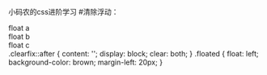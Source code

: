小码农的css进阶学习
#清除浮动：
<div class="clearfix">
  <div class="floated">float a</div>
  <div class="floated">float b</div>
  <div class="floated">float c</div>
</div>
.clearfix::after {
  content: '';
  display: block;
  clear: both;
}
.floated {
  float: left;
  background-color: brown;
  margin-left: 20px;
}
